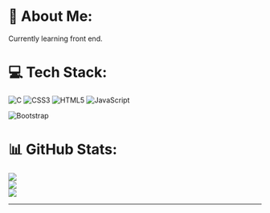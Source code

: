 



<!---
simplyalearner/simplyalearner is a ✨ special ✨ repository because its `README.md` (this file) appears on your GitHub profile.
You can click the Preview link to take a look at your changes.
--->
# 💫 About Me:
Currently learning front end.


# 💻 Tech Stack:
![C](https://img.shields.io/badge/c-%2300599C.svg?style=for-the-badge&logo=c&logoColor=white) ![CSS3](https://img.shields.io/badge/css3-%231572B6.svg?style=for-the-badge&logo=css3&logoColor=white) ![HTML5](https://img.shields.io/badge/html5-%23E34F26.svg?style=for-the-badge&logo=html5&logoColor=white) ![JavaScript](https://img.shields.io/badge/javascript-%23323330.svg?style=for-the-badge&logo=javascript&logoColor=%23F7DF1E) 
<!-- ![Python](https://img.shields.io/badge/python-3670A0?style=for-the-badge&logo=python&logoColor=ffdd54) -->
![Bootstrap](https://img.shields.io/badge/bootstrap-%23563D7C.svg?style=for-the-badge&logo=bootstrap&logoColor=white)
# 📊 GitHub Stats:
![](https://github-readme-stats.vercel.app/api?username=sagar-joshi83&theme=radical&hide_border=false&include_all_commits=true&count_private=true)<br/>
![](https://github-readme-streak-stats.herokuapp.com/?user=sagar-joshi83&theme=radical&hide_border=false)<br/>
![](https://github-readme-stats.vercel.app/api/top-langs/?username=sagar-joshi83&theme=radical&hide_border=false&include_all_commits=true&count_private=true&layout=compact)

---
<!-- [![](https://visitcount.itsvg.in/api?id=sagar-joshi83&icon=0&color=0)](https://visitcount.itsvg.in) -->

<!-- Proudly created with GPRM ( https://gprm.itsvg.in ) -->
